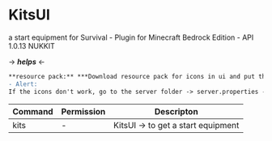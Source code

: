 # KitsUI
a start equipment for Survival - Plugin for Minecraft Bedrock Edition - API 1.0.13 NUKKIT

-> ***helps*** <-
```diff
**resource pack:** ***Download resource pack for icons in ui and put this to server folder <`resource packs`>
- Alert: 
If the icons don't work, go to the server folder -> server.properties -> and search <force-resources> if you find that, change off to on
```

| Command | Permission | Descripton |
| --- | ------|-----|
|kits|-         |KitsUI -> to get a start equipment|
